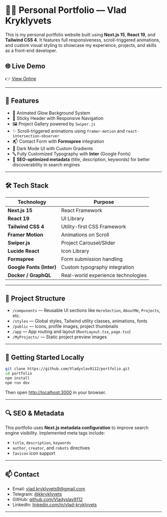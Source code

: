 # 🧑‍💻 Personal Portfolio — Vlad Kryklyvets

This is my personal portfolio website built using **Next.js 15**, **React 19**, and **Tailwind CSS 4**. It features full responsiveness, scroll-triggered animations, and custom visual styling to showcase my experience, projects, and skills as a front-end developer.

## 🌐 Live Demo

👉 [View Online](https://portfolio-omega-gilt-20.vercel.app/)

---

## 🧩 Features

- 🎨 Animated Glow Background System
- 🧭 Sticky Header with Responsive Navigation
- 🖼️ Project Gallery powered by `Swiper.js`
- ✨ Scroll-triggered animations using `framer-motion` and `react-intersection-observer`
- 📬 Contact Form with **Formspree** integration
- 🌙 Dark Mode UI with Custom Gradients
- 🔤 Fully Customized Typography with **Inter** (Google Fonts)
- 🧠 **SEO-optimized metadata** (title, description, keywords) for better discoverability in search engines

---

## 🛠️ Tech Stack

| Technology               | Purpose                            |
| ------------------------ | ---------------------------------- |
| **Next.js 15**           | React Framework                    |
| **React 19**             | UI Library                         |
| **Tailwind CSS 4**       | Utility-first CSS Framework        |
| **Framer Motion**        | Animations on Scroll               |
| **Swiper.js**            | Project Carousel/Slider            |
| **Lucide React**         | Icon Library                       |
| **Formspree**            | Form submission handling           |
| **Google Fonts (Inter)** | Custom typography integration      |
| **Docker / GraphQL**     | Real-world experience technologies |

---

## 📁 Project Structure

- `/components` — Reusable UI sections like `HeroSection`, `AboutMe`, `Projects`, etc.
- `/styles` — Global styles, Tailwind utility classes, animations, fonts
- `/public` — Icons, profile images, project thumbnails
- `/app` — App routing and layout (`RootLayout.tsx`, `page.tsx`)
- `/MyProjects/` — Static project preview images

---

## 🚀 Getting Started Locally

```bash
git clone https://github.com/Vladyslav9112/portfolio.git
cd portfolio
npm install
npm run dev
```

Then open [http://localhost:3000](http://localhost:3000) in your browser.

---

## 🔍 SEO & Metadata

This portfolio uses **Next.js metadata configuration** to improve search engine visibility. Implemented meta tags include:

- `title`, `description`, `keywords`
- `author`, `creator`, and `robots` directives
- `favicon` icon support

---

## 📫 Contact

- Email: [vlad.kryklyvets9@gmail.com](mailto:vlad.kryklyvets9@gmail.com)
- Telegram: [@kkryklyvets](https://t.me/kkryklyvets)
- GitHub: [github.com/Vladyslav9112](https://github.com/Vladyslav9112)
- LinkedIn: [linkedin.com/in/vlad-kryklyvets](https://www.linkedin.com/in/vlad-kryklyvets-6b9528175/)

---
